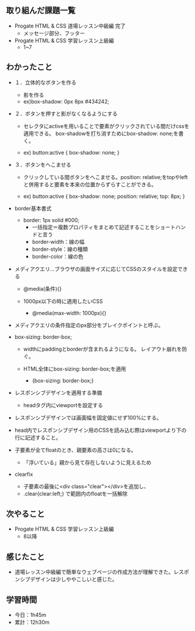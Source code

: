 ## 取り組んだ課題一覧
- Progate HTML & CSS 道場レッスン中級編 完了
    - メッセージ部分、フッター
- Progate HTML & CSS 学習レッスン上級編
    - 1~7
## わかったこと
- １．立体的なボタンを作る
    - 影を作る
     - ex)box-shadow: 0px 8px #434242;

- ２．ボタンを押すと影がなくなるようにする
    - セレクタにactiveを用いることで要素がクリックされている間だけcssを適用できる。
box-shadowを打ち消すためにbox-shadow: none;を書く。

    - ex)
button:active {
box-shadow: none;
}

- ３．ボタンをへこませる
    - クリックしている間ボタンをへこませる。position: relative;をtopやleftと併用すると要素を本来の位置からずらすことができる。

    - ex)
button:active {
box-shadow: none;
position: relative;
top: 8px;
}

- border基本書式
    - border: 1px solid #000;
        - 一括指定＝複数プロパティをまとめて記述することをショートハンドと言う
        - border-width：線の幅
        - border-style：線の種類
        - border-color：線の色

- メディアクエリ&hellip;ブラウザの画面サイズに応じてCSSのスタイルを設定できる
    - @media(条件){}

    - 1000px以下の時に適用したいCSS
        - @media(max-width: 1000px){}

- メディアクエリの条件指定のpx部分をブレイクポイントと呼ぶ。

- box-sizing: border-box;
     - widthにpaddingとborderが含まれるようになる。
レイアウト崩れを防ぐ。

    - HTML全体にbox-sizing: border-box;を適用
        - {box-sizing: border-box;}

- レスポンシブデザインを適用する準備
    - headタグ内にviewportを設定する

- レスポンシブデザインでは画面幅を固定値にせず100%にする。

- head内でレスポンシブデザイン用のCSSを読み込む際はviewportより下の行に記述すること。

- 子要素が全てfloatのとき、親要素の高さは0になる。
    - 「浮いている」親から見て存在しないように見えるため

- clearfix
    - 子要素の最後に&lt;div class=&quot;clear&quot;&gt;&lt;/div&gt;を追加し、
    - .clear{clear:left;} で範囲内のfloatを一括解除

## 次やること
- Progate HTML & CSS 学習レッスン上級編
    - 8以降
## 感じたこと
- 道場レッスン中級編で簡単なウェブページの作成方法が理解できた。レスポンシブデザインは少しややこしいと感じた。
## 学習時間
- 今日：1h45m
- 累計：12h30m